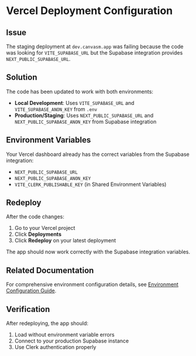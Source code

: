 # Vercel Deployment Configuration

## Issue

The staging deployment at `dev.canvasm.app` was failing because the code was looking for `VITE_SUPABASE_URL` but the Supabase integration provides `NEXT_PUBLIC_SUPABASE_URL`.

## Solution

The code has been updated to work with both environments:

- **Local Development**: Uses `VITE_SUPABASE_URL` and `VITE_SUPABASE_ANON_KEY` from `.env`
- **Production/Staging**: Uses `NEXT_PUBLIC_SUPABASE_URL` and `NEXT_PUBLIC_SUPABASE_ANON_KEY` from Supabase integration

## Environment Variables

Your Vercel dashboard already has the correct variables from the Supabase integration:

- `NEXT_PUBLIC_SUPABASE_URL`
- `NEXT_PUBLIC_SUPABASE_ANON_KEY`
- `VITE_CLERK_PUBLISHABLE_KEY` (in Shared Environment Variables)

## Redeploy

After the code changes:

1. Go to your Vercel project
2. Click **Deployments**
3. Click **Redeploy** on your latest deployment

The app should now work correctly with the Supabase integration variables.

## Related Documentation

For comprehensive environment configuration details, see [Environment Configuration Guide](./ENVIRONMENT_CONFIG.md).

## Verification

After redeploying, the app should:

1. Load without environment variable errors
2. Connect to your production Supabase instance
3. Use Clerk authentication properly
